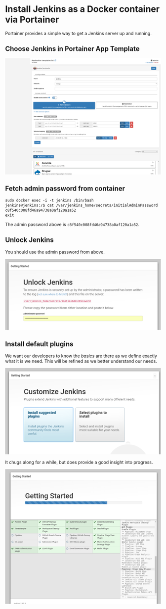 # Install Jenkins as a Docker container via Portainer

Portainer provides a simple way to get a Jenkins server up and running.


## Choose Jenkins in Portainer App Template

![Jenkins Portainer options](https://github.com/SharedChain/devops/raw/master/assets/image/jenkins-application-template-configuration.png "Jenkins Portainer options")


## Fetch admin password from container

```
sudo docker exec -i -t jenkins /bin/bash
jenkins@jenkins:/$ cat /var/jenkins_home/secrets/initialAdminPassword
c8f540c008fd46a94738a0af120a1a52
exit
```

The admin password above is `c8f540c008fd46a94738a0af120a1a52`.


## Unlock Jenkins

You should use the admin password from above.

![Initial Jenkins Admin Login](https://github.com/SharedChain/devops/raw/master/assets/image/jenkins-unlock.png "Initial Jenkins admin login")


## Install default plugins

We want our developers to know the *basics* are there as we define exactly what it is we need. This will be refined as we better understand our needs.

![Default Plugin Installation](https://github.com/SharedChain/devops/raw/master/assets/image/jenkins-plugin-installation-options.png "Install default Jenkins plugins")

It chugs along for a while, but does provide a good insight into progress.

![Jenkins install progress updates](https://github.com/SharedChain/devops/raw/master/assets/image/jenkins-install-progress.png "Jenkins install progress")